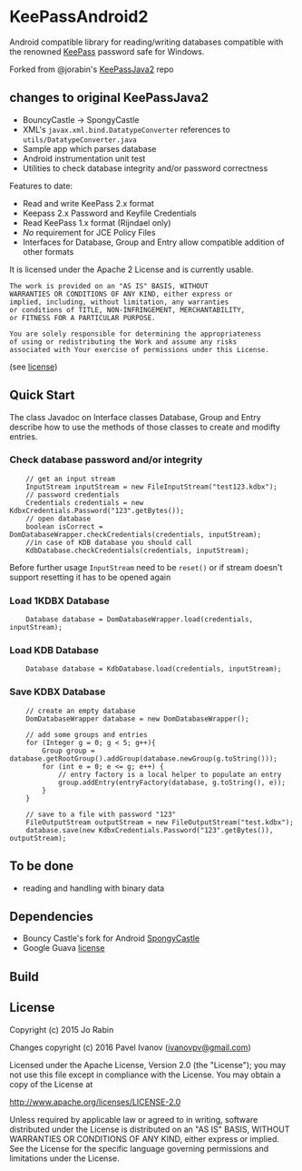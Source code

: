 # KeePassAndroid2

Android compatible library for reading/writing databases compatible with the renowned [KeePass](http://keepass.info) password
safe for Windows. 

Forked from @jorabin's [KeePassJava2](https://github.com/jorabin/KeePassJava2) repo

## changes to original KeePassJava2
- BouncyCastle -> SpongyCastle
- XML's `javax.xml.bind.DatatypeConverter` references to `utils/DatatypeConverter.java`
- Sample app which parses database
- Android instrumentation unit test
- Utilities to check database integrity and/or password correctness

Features to date:

- Read and write KeePass 2.x format
- Keepass 2.x Password and Keyfile Credentials
- Read KeePass 1.x format (Rijndael only)
- *No* requirement for JCE Policy Files
- Interfaces for Database, Group and Entry allow compatible addition of other formats

It is licensed under the Apache 2 License and is currently usable.

    The work is provided on an "AS IS" BASIS, WITHOUT
    WARRANTIES OR CONDITIONS OF ANY KIND, either express or
    implied, including, without limitation, any warranties
    or conditions of TITLE, NON-INFRINGEMENT, MERCHANTABILITY,
    or FITNESS FOR A PARTICULAR PURPOSE.

    You are solely responsible for determining the appropriateness
    of using or redistributing the Work and assume any risks
    associated with Your exercise of permissions under this License.

 (see [license](#license))

## Quick Start

The class Javadoc on Interface classes Database, Group and Entry describe
how to use the methods of those classes to create and modifty entries.

### Check database password and/or integrity
        // get an input stream
        InputStream inputStream = new FileInputStream("test123.kdbx");
        // password credentials
        Credentials credentials = new KdbxCredentials.Password("123".getBytes());
        // open database
        boolean isCorrect = DomDatabaseWrapper.checkCredentials(credentials, inputStream);
        //in case of KDB database you should call
        KdbDatabase.checkCredentials(credentials, inputStream);

Before further usage `InputStream` need to be `reset()` or if stream doesn't support resetting
it has to be opened again


### Load 1KDBX Database

        Database database = DomDatabaseWrapper.load(credentials, inputStream);

### Load KDB Database

        Database database = KdbDatabase.load(credentials, inputStream);

### Save KDBX Database
        // create an empty database
        DomDatabaseWrapper database = new DomDatabaseWrapper();

        // add some groups and entries
        for (Integer g = 0; g < 5; g++){
            Group group = database.getRootGroup().addGroup(database.newGroup(g.toString()));
            for (int e = 0; e <= g; e++) {
                // entry factory is a local helper to populate an entry
                group.addEntry(entryFactory(database, g.toString(), e));
            }
        }

        // save to a file with password "123"
        FileOutputStream outputStream = new FileOutputStream("test.kdbx");
        database.save(new KdbxCredentials.Password("123".getBytes()), outputStream);


## To be done
- reading and handling with binary data

## Dependencies

- Bouncy Castle's fork for Android [SpongyCastle](https://github.com/rtyley/spongycastle)
- Google Guava [license](https://github.com/google/guava/blob/master/COPYING)

## Build

##  <a name="license">License</a>

Copyright (c) 2015 Jo Rabin

Changes copyright (c) 2016 Pavel Ivanov (ivanovpv@gmail.com)

Licensed under the Apache License, Version 2.0 (the "License");
you may not use this file except in compliance with the License.
You may obtain a copy of the License at

http://www.apache.org/licenses/LICENSE-2.0

Unless required by applicable law or agreed to in writing, software
distributed under the License is distributed on an "AS IS" BASIS,
WITHOUT WARRANTIES OR CONDITIONS OF ANY KIND, either express or implied.
See the License for the specific language governing permissions and
limitations under the License.
